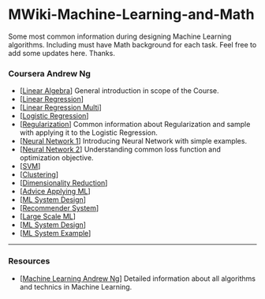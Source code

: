 # MWiki-Machine-Learning-and-Math

Some most common information during designing Machine Learning algorithms. Including must have Math background for each task. Feel free to add some updates here. Thanks. 

### Coursera Andrew Ng
* [[Linear Algebra](https://github.com/GensaGames/MWiki-Machine-Learning-and-Math/blob/master/resources/ML-Andrew-Ng/Linear%20Algebra.pdf)] 
General introduction in scope of the Course. 
* [[Linear Regression](https://github.com/GensaGames/MWiki-Machine-Learning-and-Math/blob/master/resources/ML-Andrew-Ng/Linear%20Regression.pdf)] 
* [[Linear Regression Multi](https://github.com/GensaGames/MWiki-Machine-Learning-and-Math/blob/master/resources/ML-Andrew-Ng/Linear%20Regression%20Multi.pdf)] 
* [[Logistic Regression](https://github.com/GensaGames/MWiki-Machine-Learning-and-Math/blob/master/resources/ML-Andrew-Ng/Logistic%20Regression.pdf)] 
* [[Regularization](https://github.com/GensaGames/MWiki-Machine-Learning-and-Math/blob/master/resources/ML-Andrew-Ng/Regularization.pdf)] 
Common information about Regularization and sample with applying it to the Logistic Regression. 
* [[Neural Network 1](https://github.com/GensaGames/MWiki-Machine-Learning-and-Math/blob/master/resources/ML-Andrew-Ng/Neural-Network.pdf)] 
Introducing Neural Network with simple examples.
* [[Neural Network 2](https://github.com/GensaGames/MWiki-Machine-Learning-and-Math/blob/master/resources/ML-Andrew-Ng/Neural-Network%202.pdf)] 
Understanding common loss function and optimization objective. 
* [[SVM](https://github.com/GensaGames/MWiki-Machine-Learning-and-Math/blob/master/resources/ML-Andrew-Ng/SVM.pdf)] 
* [[Clustering](https://github.com/GensaGames/MWiki-Machine-Learning-and-Math/blob/master/resources/ML-Andrew-Ng/Clustring.pdf)] 
* [[Dimensionality Reduction](https://github.com/GensaGames/MWiki-Machine-Learning-and-Math/blob/master/resources/ML-Andrew-Ng/Dimensionality%20Reduction.pdf)] 
* [[Advice Applying ML](https://github.com/GensaGames/MWiki-Machine-Learning-and-Math/blob/master/resources/ML-Andrew-Ng/Advice%20for%20Applying%20ML.pdf)] 
* [[ML System Design](https://github.com/GensaGames/MWiki-Machine-Learning-and-Math/blob/master/resources/ML-Andrew-Ng/ML%20System%20Design.pdf)] 
* [[Recommender System](https://github.com/GensaGames/MWiki-Machine-Learning-and-Math/blob/master/resources/ML-Andrew-Ng/Recommender%20System.pdf)] 
* [[Large Scale ML](https://github.com/GensaGames/MWiki-Machine-Learning-and-Math/blob/master/resources/ML-Andrew-Ng/Large%20Scale%20ML.pdf)] 
* [[ML System Design](https://github.com/GensaGames/MWiki-Machine-Learning-and-Math/blob/master/resources/ML-Andrew-Ng/ML%20System%20Design.pdf)] 
* [[ML System Example](https://github.com/GensaGames/MWiki-Machine-Learning-and-Math/blob/master/resources/ML-Andrew-Ng/Application%20Example.pdf)] 

------------
### Resources
* [[Machine Learning Andrew Ng](http://www.holehouse.org/mlclass/)] Detailed information about all algorithms and technics in Machine Learning. 


